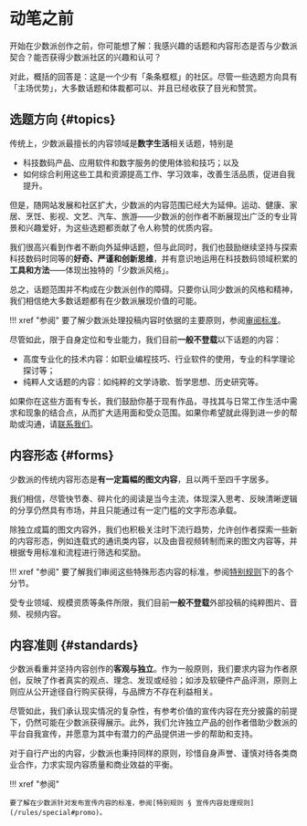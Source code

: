 # 动笔之前

开始在少数派创作之前，你可能想了解：我感兴趣的话题和内容形态是否与少数派契合？能否获得少数派社区的兴趣和认可？

对此，概括的回答是：这是一个少有「条条框框」的社区。尽管一些选题方向具有「主场优势」，大多数话题和体裁都可以、并且已经收获了目光和赞赏。

## 选题方向 {#topics}

传统上，少数派最擅长的内容领域是**数字生活**相关话题，特别是

- 科技数码产品、应用软件和数字服务的使用体验和技巧；以及
- 如何综合利用这些工具和资源提高工作、学习效率，改善生活品质，促进自我提升。

但是，随网站发展和社区扩大，少数派的内容范围已经大为延伸。运动、健康、家居、烹饪、影视、文艺、汽车、旅游——少数派的创作者不断展现出广泛的专业背景和兴趣爱好，为这些选题都贡献了令人称赞的优质内容。

我们很高兴看到作者不断向外延伸话题，但与此同时，我们也鼓励继续坚持与探索科技数码时同等的**好奇、严谨和创新思维**，并有意识地运用在科技数码领域积累的**工具和方法**——体现出独特的「少数派风格」。

总之，话题范围并不构成在少数派创作的障碍。只要你认同少数派的风格和精神，我们相信绝大多数话题都有在少数派展现价值的可能。

!!! xref "参阅"
    要了解少数派处理投稿内容时依据的主要原则，参阅[审阅标准](/rules/review)。

尽管如此，限于自身定位和专业能力，我们目前**一般不登载**以下话题的内容：

- 高度专业化的技术内容：如职业编程技巧、行业软件的使用，专业的科学理论探讨等；
- 纯粹人文话题的内容：如纯粹的文学诗歌、哲学思想、历史研究等。

如果你在这些方面有专长，我们鼓励你基于现有作品，寻找其与日常工作生活中需求和现象的结合点，从而扩大适用面和受众范围。如果你希望就此得到进一步的帮助或沟通，请[联系我们](/about/contact)。

## 内容形态 {#forms}

少数派的传统内容形态是**有一定篇幅的图文内容**，且以两千至四千字居多。

我们相信，尽管快节奏、碎片化的阅读是当今主流，体现深入思考、反映清晰逻辑的分享仍然具有市场，并且只能通过有一定门槛的文字形态承载。

除独立成篇的图文内容外，我们也积极关注时下流行趋势，允许创作者探索一些新的内容形态，例如连载式的通讯类内容，以及由音视频转制而来的图文内容等，并根据专用标准和流程进行筛选和奖励。

!!! xref "参阅"
    要了解我们审阅这些特殊形态内容的标准，参阅[特别规则](/rules/special)下的各个分节。

受专业领域、规模资质等条件所限，我们目前**一般不登载**外部投稿的纯粹图片、音频、视频内容。

## 内容准则  {#standards}

少数派看重并坚持内容创作的**客观与独立**。作为一般原则，我们要求内容为作者原创，反映了作者真实的观点、理念、发现或经验；如涉及软硬件产品评测，原则上则应从公开途径自行购买获得，与品牌方不存在利益相关。

尽管如此，我们承认现实情况的复杂性，有参考价值的宣传内容在充分披露的前提下，仍然可能在少数派获得展示。此外，我们允许独立产品的创作者借助少数派的平台自我宣传，并愿意为其中有潜力的产品提供进一步的帮助和支持。

对于自行产出的内容，少数派也秉持同样的原则，珍惜自身声誉、谨慎对待各类商业合作，力求实现内容质量和商业效益的平衡。

!!! xref "参阅"

    要了解在少数派针对发布宣传内容的标准，参阅[特别规则 § 宣传内容处理规则](/rules/special#promo)。
